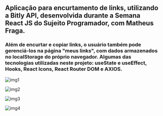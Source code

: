 ## Aplicação para encurtamento de links, utilizando a Bitly API, desenvolvida durante a Semana React JS do Sujeito Programador, com Matheus Fraga.

### Além de encurtar e copiar links, o usuário também pode gerenciá-los na página "meus links", com dados armazenados no localStorage do próprio navegador. Algumas das tecnologias utilizadas neste projeto: useState e useEffect, Hooks, React Icons, React Router DOM e AXIOS.

![img1](https://user-images.githubusercontent.com/59941082/153488030-22620a99-ca16-457e-b66b-bda460cc0830.png)

![img2](https://user-images.githubusercontent.com/59941082/153488079-e38b466b-a310-4b3d-bc7e-63eea53c0255.png)

![img3](https://user-images.githubusercontent.com/59941082/153488101-76861297-4467-4b7f-a76d-60a84920d116.png)

![img4](https://user-images.githubusercontent.com/59941082/153488125-0b6807a5-cdf9-49f0-9f08-89c6da6f8ca0.png)
